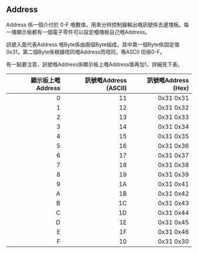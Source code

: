 ## Address
Address 係一個介付於 0-F 嘅數值，用來分辨控制器輸出嘅訊號係去邊塊板。每一塊顯示板都有一個電子零件可以設定嗰塊板自己嘅Address。

訊號入面代表Address 嘅Byte係由兩個Byte組成，其中第一個Byte係固定值0x31，第二個Byte係根據唔同嘅Address而唔同，喺ASCII 佢係0-F。

有一點要注意，訊號嘅Address係顯示板上嘅Address值再加1，詳細見下表。

| 顯示板上嘅Address | 訊號嘅Address (ASCII) | 訊號嘅Address (Hex) |
|------------------:|---------------:|---------------:|
|                 0 |            11 |     0x31 0x31 |
| 1                 | 12            | 0x31 0x32     |
| 2                 | 13            | 0x31 0x33     |
| 3                 | 14            | 0x31 0x34     |
| 4                 | 15            | 0x31 0x35     |
| 5                 | 16            | 0x31 0x36     |
| 6                 | 17            | 0x31 0x37     |
| 7                 | 18            | 0x31 0x38     |
| 8                 | 19            | 0x31 0x39     |
| 9                 | 1A            | 0x31 0x41     |
| A                 | 1B            | 0x31 0x42     |
| B                 | 1C            | 0x31 0x43     |
| C                 | 1D            | 0x31 0x44     |
| D                 | 1E            | 0x31 0x45     |
| E                 | 1F            | 0x31 0x46     |
| F                 | 10            | 0x31 0x30     |
